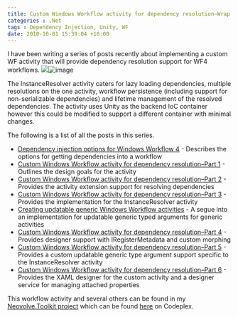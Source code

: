 ```yaml
---
title: Custom Windows Workflow activity for dependency resolution–Wrap up
categories : .Net
tags : Dependency Injection, Unity, WF
date: 2010-10-01 15:39:04 +10:00
---
```


I have been writing a series of posts recently about implementing a custom WF activity that will provide dependency resolution support for WF4 workflows. ![][0]![image][1]

The InstanceResolver activity caters for lazy loading dependencies, multiple resolutions on the one activity, workflow persistence (including support for non-serializable dependencies) and lifetime management of the resolved dependencies. The activity uses Unity as the backend IoC container however this could be modified to support a different container with minimal changes.

The following is a list of all the posts in this series.

* [Dependency injection options for Windows Workflow 4][2] - Describes the options for getting dependencies into a workflow
* [Custom Windows Workflow activity for dependency resolution–Part 1][3] - Outlines the design goals for the activity
* [Custom Windows Workflow activity for dependency resolution–Part 2][4] - Provides the activity extension support for resolving dependencies
* [Custom Windows Workflow activity for dependency resolution–Part 3][5] - Provides the implementation for the InstanceResolver activity
* [Creating updatable generic Windows Workflow activities][6] - A segue into an implementation for updatable generic typed arguments for generic activities
* [Custom Windows Workflow activity for dependency resolution–Part 4][7] - Provides designer support with IRegisterMetadata and custom morphing
* [Custom Windows Workflow activity for dependency resolution–Part 5][8] - Provides a custom updatable generic type argument support specific to the InstanceResolver activity
* [Custom Windows Workflow activity for dependency resolution–Part 6][9] - Provides the XAML designer for the custom activity and a designer service for managing attached properties

This workflow activity and several others can be found in my [Neovolve.Toolkit project][10] which can be found [here][11] on Codeplex.

[0]: //files/image_36.png
[1]: //files/image_37.png
[2]: /post/2010/09/15/Dependency-injection-options-for-Windows-Workflow-4.aspx
[3]: /post/2010/09/16/Custom-Windows-Workflow-activity-for-dependency-resolutione28093Part-1.aspx
[4]: /post/2010/09/29/Custom-Windows-Workflow-activity-for-dependency-resolutione28093Part-2.aspx
[5]: /post/2010/09/30/Custom-Windows-Workflow-activity-for-dependency-resolutione28093Part-3.aspx
[6]: /post/2010/09/30/Creating-updatable-generic-Windows-Workflow-activities.aspx
[7]: /post/2010/09/30/Custom-Windows-Workflow-activity-for-dependency-resolutione28093Part-4.aspx
[8]: /post/2010/09/30/Custom-Windows-Workflow-activity-for-dependency-resolutione28093Part-5.aspx
[9]: /post/2010/10/01/Custom-Windows-Workflow-activity-for-dependency-resolutione28093Part-6.aspx
[10]: /post/2010/10/01/NeovolveToolkit-10-RTW.aspx
[11]: http://neovolve.codeplex.com/releases/view/19004
